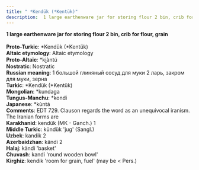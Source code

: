 ```yaml
---
title: " *Kendük (*Kentük)"
description:  1 large earthenware jar for storing flour 2 bin, crib for flour, grain
---
```

<p data-pagefind-weight="0.5">
<strong> 1 large earthenware jar for storing flour 2 bin, crib for flour, grain</strong><br><br>
<strong>Proto-Turkic</strong>:  *Kendük (*Kentük)<br>
<strong>Altaic etymology</strong>:  Altaic etymology<br>
<strong> Proto-Altaic</strong>:  *ki̯àntú<br>
<strong>Nostratic</strong>:  Nostratic<br>
<strong>Russian meaning</strong>:  1 большой глиняный сосуд для муки 2 ларь, закром для муки, зерна<br>
<strong>Turkic</strong>:  *Kendük (*Kentük)<br>
<strong>Mongolian</strong>:  *kundaga<br>
<strong>Tungus-Manchu</strong>:  *kondi<br>
<strong>Japanese</strong>:  *kùntá<br>
<strong>Comments</strong>:  EDT 729. Clauson regards the word as an unequivocal iranism. The Iranian forms are<br>
<strong>Karakhanid</strong>:  kendük (MK - Ganch.) 1<br>
<strong>Middle Turkic</strong>:  kündük 'jug' (Sangl.)<br>
<strong>Uzbek</strong>:  kandik 2<br>
<strong>Azerbaidzhan</strong>:  kändi 2<br>
<strong>Halaj</strong>:  kändi 'basket'<br>
<strong>Chuvash</strong>:  kandi 'round wooden bowl'<br>
<strong>Kirghiz</strong>:  kendik 'room for grain, fuel' (may be < Pers.)<br>

</p>
